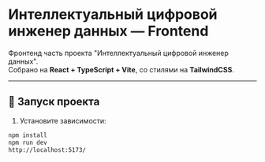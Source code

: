 # Интеллектуальный цифровой инженер данных — Frontend

Фронтенд часть проекта "Интеллектуальный цифровой инженер данных".  
Собрано на **React + TypeScript + Vite**, со стилями на **TailwindCSS**.  

---

## 🚀 Запуск проекта

1. Установите зависимости:
```bash
npm install
npm run dev
http://localhost:5173/
```